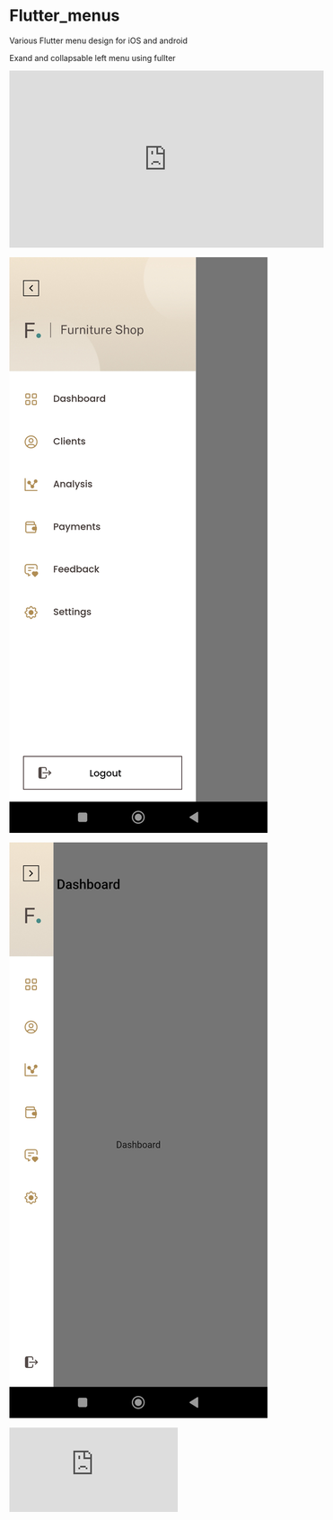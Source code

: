 # Flutter_menus

Various Flutter menu design for iOS and android 

Exand and collapsable left menu using fullter 

<iframe src="https://www.youtube.com/embed/dQw4w9WgXcQ" width="560" height="315" frameborder="0" allowfullscreen></iframe>

![alt text](https://github.com/mitsBhadeshiya/Flutter_menus/blob/main/Demo1/Screenshot_2023-07-14-16-16-01-445_com.example.navigation_drawer_demo.jpg?raw=true)

![alt text](https://raw.githubusercontent.com/mitsBhadeshiya/Flutter_menus/main/Demo1/Screenshot_2023-07-14-16-16-06-018_com.example.navigation_drawer_demo.jpg)


<iframe  frameborder="0" 
        style=" width: 560; height: 315;" src="https://www.youtube.com/watch?v=1-pLGSINybk">
      </iframe>


  


